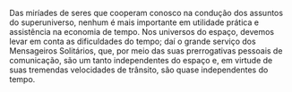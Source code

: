 ﻿Das miríades de seres que cooperam conosco na condução dos assuntos do superuniverso, nenhum é mais importante em utilidade prática e assistência na economia de tempo. Nos universos do espaço, devemos levar em conta as dificuldades do tempo; daí o grande serviço dos Mensageiros Solitários, que, por meio das suas prerrogativas pessoais de comunicação, são um tanto independentes do espaço e, em virtude de suas tremendas velocidades de trânsito, são quase independentes do tempo.